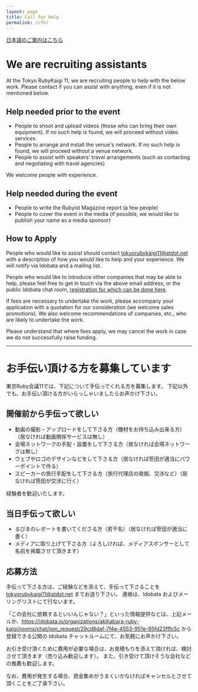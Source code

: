 ```yaml
---
layout: page
title: Call for Help
permalink: /cfh/
---
```


[日本語のご案内はこちら](#section)

# We are recruiting assistants

At the Tokyo RubyKaigi 11, we are recruiting people to help with the below work. Please contact if you can assist with anything, even if it is not mentioned below.

## Help needed prior to the event

 * People to shoot and upload videos (those who can bring their own equipment). If no such help is found, we will proceed without video services
 * People to arrange and install the venue's network. If no such help is found, we will proceed without a venue network.
 * People to assist with speakers' travel arrangements (such as contacting and negotiating with travel agencies)

We welcome people with experience.

## Help needed during the event

 * People to write the Rubyist Magazine report (a few people)
 * People to cover the event in the media (if possible, we would like to publish your name as a media sponsor)

## How to Apply

People who would like to assist should contact [tokyorubykaigi11@atdot.net](tokyorubykaigi11@atdot.net) with a description of how you would like to help and your experience. We will notify via Idobata and a mailing list.

People who would like to introduce other companies that may be able to help, please feel free to get in touch via the above email address, or the public Idobata chat room, [registration for which can be done here](https://idobata.io/organizations/akihabara-ruby-kaigi/rooms/chat/join_request/29cd8daf-7f4e-4553-951e-95fd23fffc5c).

If fees are necessary to undertake the work, please accompany your application with a quotation for our consideration (we welcome sales promotions). We also welcome recommendations of companies, etc., who are likely to undertake the work.

Please understand that where fees apply, we may cancel the work in case we do not successfully raise funding.

---

# お手伝い頂ける方を募集しています

東京Ruby会議11では、下記について手伝ってくれる方を募集します。
下記以外でも、お手伝い頂ける方がいらっしゃいましたらお声かけ下さい。

## 開催前から手伝って欲しい

* 動画の撮影・アップロードをして下さる方（機材をお持ち込み出来る方）（居なければ動画関係サービスは無し）
* 会場ネットワークの手配・設置をして下さる方（居なければ会場ネットワークは無し）
* ウェブやロゴのデザインなどをして下さる方（居なければ笹田が適当にパワーポイントで作る）
* スピーカーの旅行手配をして下さる方（旅行代理店の発掘、交渉など）（居なければ笹田が交渉に行く）

経験者を歓迎いたします。

## 当日手伝って欲しい

* るびまのレポートを書いてくださる方（若干名）（居なければ笹田が適当に書く）
* メディアに取り上げて下さる方（よろしければ、メディアスポンサーとして名前を掲載させて頂きます）

## 応募方法

手伝って下さる方は、ご経験などを添えて、手伝って下さることを <tokyorubykaigi11@atdot.net> までお送り下さい。
連絡は、Idobata およびメーリングリストにて行ないます。

「この会社に依頼するといいんじゃない？」といった情報提供などは、上記メールか、<https://idobata.io/organizations/akihabara-ruby-kaigi/rooms/chat/join_request/29cd8daf-7f4e-4553-951e-95fd23fffc5c> から登録できる公開の Idobata チャットルームにて、お気軽にお声かけ下さい。

お引き受け頂くために費用が必要な場合は、お見積もりを添えて頂ければ、検討させて頂きます（売り込み歓迎します）。
また、引き受けて頂けそうな会社などの推薦も歓迎します。

なお、費用が発生する場合、資金集めがうまくいかなければキャンセルとさせて頂くことをご了承下さい。
